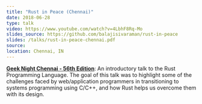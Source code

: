 ```yaml
---
title: "Rust in Peace (Chennai)"
date: 2018-06-28
type: talk
video: https://www.youtube.com/watch?v=4LbhF8Rq-Mo
slides_source: https://github.com/balajisivaraman/rust-in-peace
slides: /talks/rust-in-peace-chennai.pdf
source:
location: Chennai, IN
---
```


**[Geek Night Chennai - 56th
Edition](https://twchennai.github.io/geeknight/)**: An introductory
talk to the Rust Programming Language. The goal of this talk was to
highlight some of the challenges faced by web/application programmers
in transitioning to systems programming using C/C++, and how Rust
helps us overcome them with its design.
